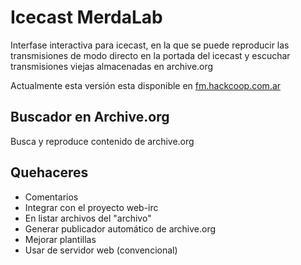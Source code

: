 Icecast MerdaLab
================

Interfase interactiva para icecast, en la que se puede reproducir las transmisiones de modo directo en la 
portada del icecast y escuchar transmisiones viejas almacenadas en archive.org

Actualmente esta versión esta disponible en [fm.hackcoop.com.ar](http://fm.hackcoop.com.ar)

Buscador en Archive.org
-----------------------

Busca y reproduce contenido de archive.org



Quehaceres
----------

- Comentarios
- Integrar con el proyecto web-irc
- En listar archivos del "archivo"
- Generar publicador automático de archive.org 
- Mejorar plantillas
- Usar de servidor web (convencional)
